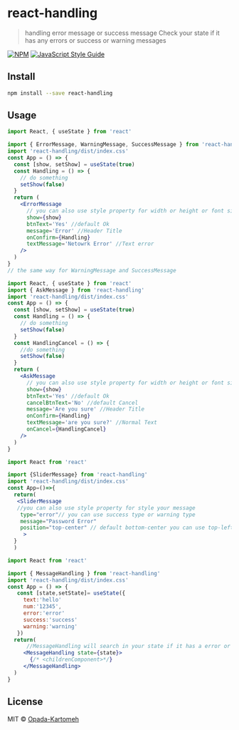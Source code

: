 # react-handling

> handling error message or success message
  Check your state if it has any errors or success or warning messages

[![NPM](https://img.shields.io/npm/v/react-handling.svg)](https://www.npmjs.com/package/react-handling) [![JavaScript Style Guide](https://img.shields.io/badge/code_style-standard-brightgreen.svg)](https://standardjs.com)

## Install

```bash
npm install --save react-handling
```

## Usage

```jsx
import React, { useState } from 'react'

import { ErrorMessage, WarningMessage, SuccessMessage } from 'react-handling'
import 'react-handling/dist/index.css'
const App = () => {
  const [show, setShow] = useState(true)
  const Handling = () => {
    // do something
    setShow(false)
  }
  return (
    <ErrorMessage
      // you can also use style property for width or height or font size or...
      show={show}
      btnText='Yes' //default Ok
      message='Error' //Header Title
      onConfirm={Handling}
      textMessage='Netowrk Error' //Text error
    />
  )
}
// the same way for WarningMessage and SuccessMessage
```

```jsx
import React, { useState } from 'react'
import { AskMessage } from 'react-handling'
import 'react-handling/dist/index.css'
const App = () => {
  const [show, setShow] = useState(true)
  const Handling = () => {
    // do something
    setShow(false)
  }
  const HandlingCancel = () => {
    //do something
    setShow(false)
  }
  return (
    <AskMessage
      // you can also use style property for width or height or font size or...
      show={show}
      btnText='Yes' //default Ok
      cancelBtnText='No' //default Cancel
      message='Are you sure' //Header Title
      onConfirm={Handling}
      textMessage='are you sure?' //Normal Text
      onCancel={HandlingCancel}
    />
  )
}
```

```jsx
import React from 'react'

import {SliderMessage} from 'react-handling'
import 'react-handling/dist/index.css'
const App=()=>{
  return(
   <SliderMessage
   //you can also use style property for style your message
    type="error"// you can use success type or warning type
    message="Password Error"
    position="top-center" // default bottom-center you can use top-left top-rigth bottom-left bottom-rigth
     >
  }
  )

```

```jsx
import React from 'react'

import { MessageHandling } from 'react-handling'
import 'react-handling/dist/index.css'
const App = () => {
   const [state,setState]= useState({
     text:'hello'
     num:'12345',
     error:'error'
     success:'success'
     warning:'warning'
   })
  return(
      //MessageHandling will search in your state if it has a error or warning or success message and will show it using  react-toastify
     <MessageHandling state={state}>
       {/* <childrenComponent>*/}
     </MessageHandling>
  )
}
```

## License

MIT © [Opada-Kartomeh](https://github.com/Opada-Kartomeh)
